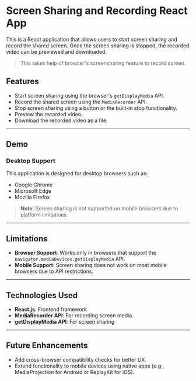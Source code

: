 # Screen Sharing and Recording React App

This is a React application that allows users to start screen sharing and record the shared screen. Once the screen sharing is stopped, the recorded video can be previewed and downloaded.

> This takes help of browser's screensharing feature to record screen.


## Features

- Start screen sharing using the browser's `getDisplayMedia` API.
- Record the shared screen using the `MediaRecorder` API.
- Stop screen sharing using a button or the built-in stop functionality.
- Preview the recorded video.
- Download the recorded video as a file.

---

## Demo

### Desktop Support

This application is designed for desktop browsers such as:

- Google Chrome
- Microsoft Edge
- Mozilla Firefox

> **Note**: Screen sharing is not supported on mobile browsers due to platform limitations.

---

## Limitations

- **Browser Support**: Works only in browsers that support the `navigator.mediaDevices.getDisplayMedia` API.
- **Mobile Support**: Screen sharing does not work on most mobile browsers due to API restrictions.

---

## Technologies Used

- **React.js**: Frontend framework
- **MediaRecorder API**: For recording screen media
- **getDisplayMedia API**: For screen sharing

---

## Future Enhancements

- Add cross-browser compatibility checks for better UX.
- Extend functionality to mobile devices using native apps (e.g., MediaProjection for Android or ReplayKit for iOS).


